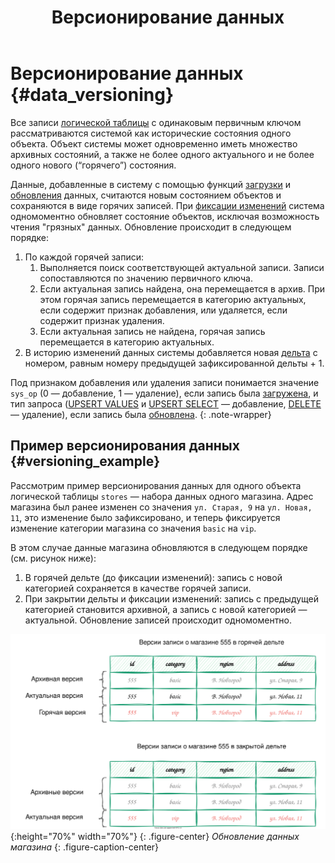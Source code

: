 ﻿---
layout: default
title: Версионирование данных
nav_order: 1
parent: Загрузка данных
grand_parent: Работа с системой
has_children: false
has_toc: false
---

# Версионирование данных {#data_versioning}

Все записи [логической таблицы](../../../overview/main_concepts/logical_table/logical_table.md)
с одинаковым первичным ключом рассматриваются системой как исторические состояния одного объекта.
Объект системы может одновременно иметь множество архивных состояний, а также не более одного актуального
и не более одного нового (“горячего”) состояния.

Данные, добавленные в систему с помощью функций [загрузки](../data_upload.md) и 
[обновления](../../data_update/data_update.md) данных, считаются новым состоянием объектов и 
сохраняются в виде горячих записей. При [фиксации изменений](../../../reference/sql_plus_requests/COMMIT_DELTA/COMMIT_DELTA.md) 
система одномоментно обновляет состояние объектов, исключая возможность чтения "грязных" данных.
Обновление происходит в следующем порядке:

1. По каждой горячей записи:
   1. Выполняется поиск соответствующей актуальной записи. Записи сопоставляются по значению первичного ключа.
   2. Если актуальная запись найдена, она перемещается в архив. При этом горячая запись перемещается в категорию 
      актуальных, если содержит признак добавления, или удаляется, если содержит признак удаления.
   3. Если актуальная запись не найдена, горячая запись перемещается в категорию актуальных.
2. В историю изменений данных системы добавляется новая [дельта](../delta/delta.md) с номером,
   равным номеру предыдущей зафиксированной дельты + 1.

Под признаком добавления или удаления записи понимается значение `sys_op`
(0 — добавление, 1 — удаление), если запись была [загружена](../data_upload.md), и тип запроса
([UPSERT VALUES](../../../reference/sql_plus_requests/UPSERT_VALUES/UPSERT_VALUES.md) и 
[UPSERT SELECT](../../../reference/sql_plus_requests/UPSERT_SELECT/UPSERT_SELECT.md) — добавление,
[DELETE](../../../reference/sql_plus_requests/DELETE/DELETE.md) — удаление), если запись была 
[обновлена](../../data_update/data_update.md).
{: .note-wrapper}

## Пример версионирования данных {#versioning_example}

Рассмотрим пример версионирования данных для одного объекта логической таблицы `stores` — набора данных 
одного магазина. Адрес магазина был ранее изменен со значения `ул. Старая, 9` на `ул. Новая, 11`, 
это изменение было зафиксировано, и теперь фиксируется изменение категории магазина со значения `basic` на `vip`.

В этом случае данные магазина обновляются в следующем порядке (см. рисунок ниже):
1.  В горячей дельте (до фиксации изменений): запись с новой категорией сохраняется в качестве горячей записи.
2.  При закрытии дельты и фиксации изменений: запись с предыдущей категорией становится архивной, а 
    запись с новой категорией — актуальной. Обновление записей происходит одномоментно.

![](data_versioning.svg){:height="70%" width="70%"}
{: .figure-center}
*Обновление данных магазина*
{: .figure-caption-center}